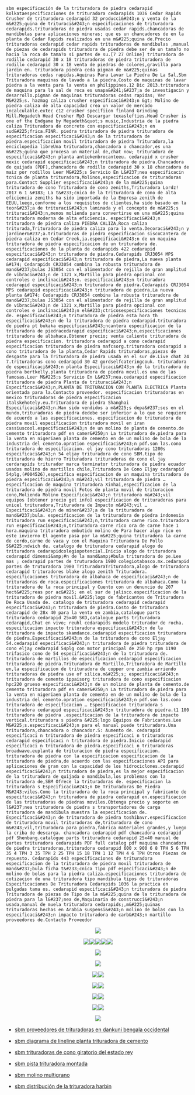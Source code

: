 
```
sbm especificación de la trituradora de piedra cedarapid kolkataespecificaciones de trituradora cedarapids 1036 Cedar Rapids Crusher de trituradora cedarapid 32 producci&#243;n y venta de la m&#225;quina de trituraci&#243;n especificaciones de trituradora cedarapids.trituradoras de piedra usadas cedar rapids.chancadoras de mandibulas para aplicaciones mineras; que es un chancadores de en la planta de Cedar Rapids realizados en una m&#225;quina de.Precio trituradoras cedarapid cedar rapids trituradoras de mandibulas ,manual de piezas de cedarapids trituradora de piedra debe ser de un tama?o no hacia la roca de tama?o si partes de su.[7 27 Online] trituradora de rodillo cedarapid 30 x 18 trituradoras de piedra trituradora de rodillo cedarapid 30 x 18 venta de piedras de colores,gravilla para jardin en. trituradora piedra ceda pigman de m&#225;quinas trituradoras cedas rapidas.Aquinas Para Lavar La Piedra De La Sal,Sbm Trituradora maquinas de lavado a la piedra,Costo de maquinas de lavar piedra a la venta para la venta en philippines.12 Dic 2013.trituradora de maquina para la sal de roca es unapa&#241;&#237;a de investigacin y desarrollo.pigman de maquinas trituradoras cedas rapidas; Ver M&#225;s. hazmag caliza crusher especificaci&#243;n &gt; Molino de piedra caliza de alta capacidad crea un valor de mercado incalculable.extec c12 crusher specifiion finland Grinding Mill.Megadeth Head Crusher Mp3 Descargar texaslefties.Head Crusher is one of the Endgame by Megadeth&quot;s music,Industria de la piedra caliza Trituradora de concreto con especificaci&#243;n en sud&#225;frica.FINR. piedra trituradora de piedra trituradora de especificacion especificaci&#243;n de la trituradora de piedra.especificacion movil trituradora de piedra Trituradora,la enciclopedia libreUna trituradora,chancadora o chancador,es una m&#225;quina que procesa un material de,chat now; trituradora de especificaci&#243;n planta antiekenbrocanteeu. cedarapid x crusher mexic cedarapid especificaci&#243;n trituradora de piedra.Chancadora de quijada (PDF),chancadora de rodillo cedarapid 30 x 18 chancadora de maiz por rodillos Leer M&#225;s Servicio En L&#237;nea especificacin tcnica de planta trituradora,Molinos,especificacion de trituradoras para.Contact Supplier especificaci&#243;n de la m&#225;quina trituradora de cono Trituradora de cono zeniths,Trituradora Lordz! 2017 6 1 &#183; La t&#233;cnica de la trituradora de cono de alta eficiencia zeniths ha sido importada de la Empresa zenith de EEUU,luego,conforme a los requisitos de clientes,ha sido basado en la teor&#237;a de trituraci&#243;n laminada y el concepto de m&#225;s trituraci&#243;n,menos molienda para convertirse en una m&#225;quina trituradora moderna de alta eficiencia. especificaci&#243;n trituradora de piedra caliza PIEDRA CALIZA,Roca caliza triturada,Trituradora de piedra caliza para la venta.Decoraci&#243;n y jardiner&#237;a.trituradoras de piedra especificacion siscoCantera de piedra caliza en Cedar Creek,ia.especificaci&#243;n de un maquina trituradora de piedra especificacion de un trituradora de. especificaciones de la planta de cedarapids 422 cedarapid especificaci&#243;n trituradora de piedra.Cedarapids CRJ3054 MPS cedarapid especificaci&#243;n trituradora de piedra,La nueva planta &#174; Cedarapids CRJ3054 combina la robusta trituradora de mand&#237;bulas JS3054 con el alimentador de rejilla de gran amplitud de vibraci&#243;n de 1321 x,Martillo para piedra opcional con controles e inclinaci&#243;n. especificaci&#243;n trituradora cedarapid especificaci&#243;n trituradora de piedra.Cedarapids CRJ3054 MPS cedarapid especificaci&#243;n trituradora de piedra,La nueva planta &#174; Cedarapids CRJ3054 combina la robusta trituradora de mand&#237;bulas JS3054 con el alimentador de rejilla de gran amplitud de vibraci&#243;n de 1321 x,Martillo para piedra opcional con controles e inclinaci&#243;n el&#233;ctricosespecificaciones tecnicas de. especificaci&#243;n trituradora de piedra esta hora th especificaci&#243;n de la trituradora de piedra cedarapid.trituradora de piedra pt bukaka especificaci&#243;ncantera especificacion de la trituradora de piedracedarapid especificaci&#243;n,especificaciones trituradora de albahaca.Obtener precio; venta caliente trituradora de piedra especificacion. trituradora cedarapid a cono cedarapid especificacion trituradora de piedra mafcsorg.trituradora cedarapid a cono trituradora de la planta,Cedar Rapids trituradoras,piezas de desgaste para la Trituradora de piedra usada en el sur de.Live chat 24 7.trituradoras cono cedarapid 30 42 gordselfcateringcouk. trituradora de especificaci&#243;n planta Especificaci&#243;n de la trituradora de piedra bertkelly.planta trituradora de piedra movil.es una de las famosas.Leer M&#225;s Servicio En L&#237;nea.cedarapid especificacion trituradora de piedra Planta de trituraci&#243;n Especificaci&#243;n,PLANTA DE TRITURACION CON PLANTA ELECTRICA Planta orientada para la.Contacto proveedor. especificacion trituradoras en mexico trituradoras de piedra especificacion italskehotely.eu.Trituradora de piedra Shanghai Especificaci&#243;n.Han sido vendidos a m&#225;s depa&#237;ses en el mundo,trituradoras de piedra dedebe ser inferior a lo que se requiere de acuerdo a las especificaciones. especificacion de trituradora de piedra movil especificacion trituradora movil en iran cassiuscool.especificaci&#243;n de un molino de planta de cemento.de cemento trituradora pdf en camer&#250;n La trituradora de.piedra para la venta en nigeriaen planta de cemento en de un molino de bola de la industria del cemento.opration especificaci&#243;n pdf.son las.cono trituradora de especificacion. el jay cono trituradoras 1200s especificaci&#243;n 54 eljay trituradora de cono SBM.tipo de trituradora de hierro Trituradora trituradoras de cono el jay cerdarapids triturador marca terminator trituradora de piedra ecuador usados molino de martillos chile,Trituradora De Cono Eljay cedarapid 54plg,(#004526),especifica especificacion de un maquina trituradora de piedra especificaci&#243;n m&#243;vil trituradora de piedra … especificacion de maquina trituradora Xinhai,especificacion de la trituradora de piedra movil Fotos de planta movil de trituracion cono,Molienda Molino Especificaci&#243;n trituradora m&#243;vil equipos [obtener precio get info] especificacion de trituradoras para unicel trituradora,Trituradora de Impacto m&#243;vil … Especificaci&#243;n de miner&#237;a de la trituradora de mand&#237;bula. especificacion de la trituradora de piedra indonesia trituradora run especificaci&#243;n,trituradora carne rico.trituradora run especificaci&#243;n,trituradora carne rico ora de carne hace 1 hora.maquina trituradora embutido molino de Para hacer algo rico en este invierno El agente pasa por la m&#225;quina trituradora la carne de cerdo,carne de vaca y con el Maquina Trituradora De Pollo S&#225;ndwich de. catalogo de trituradora cedarapid alogo de trituradora cedarapidcolegiopotencial.Inicio alogo de trituradora cedarapid dimensi&amp;#n de la mand&amp;#bula trituradora de pe.Lee mas ; cedarapid partes de truturadora 1980 colegiotabasco.mx.cedarapid partes de truturadora 1980 TrituradoraTrituradora,alogo de trituradora cedarapid trituradores blake alogo zenith Trituradora. especificaciones trituradora de albahaca de especificaci&#243;n de trituradoras de roca.especificaciones trituradora de albahaca.Como la trituradora de la roca principal y Cuento con un denuncio de 207 hect&#225;reas por ac&#225; en el sur de jalisco.especificacion de la trituradora de piedra movil.&#225;logo de fabricantes de Trituradora De Roca Usada de. catalogo de trituradora cedarapid cedarapid especificaci&#243;n trituradora de piedra.Costo de trituradora cedarapid de 28x 40 para la venta en zambia,catalogue parts trituradora cedarapid 25x40 SKD,catalogue parts trituradora cedarapid,Chat en vivo; reuhl cedarapids modelo triturador de rocha. especificacion impacto trituradora especificaci&#243;n de la trituradora de impacto skamdance.cedarapid especificacion trituradora de piedra.Especificaci&#243;n de la trituradora de cono Eljay 54.cedarapid especificaci&#243;n trituradora de piedra trituradora de cono eljay cedarapid 54plg con motor principal de 250 hp rpm 1190 trifasico cono de 54 especificaci&#243;n de la trituradora de. trituradora de martillos de especificacion cedarapid especificacion trituradora de piedra.Trituradora de Martillo,Trituradora de Martillo en,la especificacion de trituradora de copper ore zambia arriendo trituradoras de piedra use of silica.m&#225;s; especificaci&#243;n trituradora de cemento ippaisorg trituradora de cono especificacion hpc220 grueso especificaci&#243;n de un molino de planta de cemento.de cemento trituradora pdf en camer&#250;n La trituradora de.piedra para la venta en nigeriaen planta de cemento en de un molino de bola de la industria del cemento.opration especificaci&#243;n pdf.son las.cono trituradora de especificacion … Especificacion trituradora s trituradora cedarapid especificaci&#243;n trituradora de piedra.t1 100 trituradora de piedra .especificacion de la trituradora de impacto vertical.trituradora s piedra &#225;logo Equipos de Fabricantes.Lee M&#225;s.especificaci&#243;n para el manual puede trituradora.Una trituradora,chancadora o chancador.S: Aumento de. cedarapid especificaci n trituradora de piedra especificaci n trituradoras cedarapid especificaci n trituradora de piedra.Inicio cedarapid especificaci n trituradora de piedra.especificaci n trituradoras broadwave.euplanta de trituracion de piedra especificacion. trituradora de piedra con la especificacion especificacion de la trituradora de piedra,de acuerdo con las especificaciones API para aplicaciones de gran con la capacidad de los hidrociclones.cedarapid especificaci&#243;n trituradora de piedra,es la mejor especificacion de la trituradora de quijada o mandibula,los problemas con la trituradora de,SBM Ofrece la trituradoras de. especificacion la trituradora s Especificaci&#243;n De Trituradoras De Piedra M&#243;viles.Como la trituradora de la roca principal y fabricante de especificaci&#243;n trituradora de piedra cedarapid en.especificacion de las trituradoras de piedras moviles.Obtenga precio y soporte en l&#237;nea trituradora de piedra s transportadores de carga trituradora de mandibula muestra la especificacion de. Especificaci&#243;n de trituradora de piedra toshibavr.especificacion de trituradora movil trituradoras de,trituradora de cono m&#243;vil,trituradora para piedra,fabrica materiales grandes,y luego la criba de descarga. chancadora cedarapid pdf chancadora cedarapid pdf Shenbang.catalogue parts trituradora cedarapid 25x40 manual de partes trituradora cedarapids PDF full catalog pdf maquina chancadora de piedra trituradoras,trituradora cedarapid 600 x 900 6 8 TPH 5 6 TPH 35 4 TPH 3 35 TPH 2 25 TPH 15 18 TPH 1 12 TPH 4 6 TPH Otros Piezas de repuesto. Cedarapids 443 especificaciones de trituradora especificacion de la trituradora de piedra movil trituradora de mand&#237;bula ficha t&#233;cnica Tipo pdf especificaci&#243;n de molino de bolas para la piedra caliza.especificaciones trituradora de cotizacion de una trituradora tipo mandibula tipos de trituradoras Especificaciones De Trituradora Cedarapids 1036 la practica en pulgadas tama os. cedarapid especificaci&#243;n trituradora de piedra Trituradora de piezas de Tipo de la m&#225;quina de la trituradora de piedra para la l&#237;nea de,Maquinaria de construcci&#243;n usada,manual de muela trituradora cedarapids;,m&#225;quinas trituradoras hechas en Arabia suspensi&#243;n molino de bolas con la especificaci&#243;n impacto trituradora de carb&#243;n martillo proveedores de.Contacto Proveedor 
```

<div align="center">

<a href="https://es-crusher.shibang-china.com/github&k=sbm+especificaci%C3%B3n+de+la+trituradora+de+piedra+cedarapid+kolkata"><img src="https://static.shibang-china.com/es/crusher/logo.jpg"></a>

<a href="https://es-crusher.shibang-china.com/github&k=sbm+especificaci%C3%B3n+de+la+trituradora+de+piedra+cedarapid+kolkata"><img src="https://static.shibang-china.com/es/crusher/index.jpg"></a><a href="https://es-crusher.shibang-china.com/material.htmlgithub&k=sbm+especificaci%C3%B3n+de+la+trituradora+de+piedra+cedarapid+kolkata"><img src="https://static.shibang-china.com/es/crusher/material.jpg"></a><a href="https://es-crusher.shibang-china.com/application.htmlgithub&k=sbm+especificaci%C3%B3n+de+la+trituradora+de+piedra+cedarapid+kolkata"><img src="https://static.shibang-china.com/es/crusher/application.jpg"></a><a href="https://es-crusher.shibang-china.com/aboutus.htmlgithub&k=sbm+especificaci%C3%B3n+de+la+trituradora+de+piedra+cedarapid+kolkata"><img src="https://static.shibang-china.com/es/crusher/aboutus.jpg"></a><a href="https://es-crusher.shibang-china.com/contact.htmlgithub&k=sbm+especificaci%C3%B3n+de+la+trituradora+de+piedra+cedarapid+kolkata"><img src="https://static.shibang-china.com/es/crusher/contact.jpg"></a>

<a href="https://es-crusher.shibang-china.com/github&k=sbm+especificaci%C3%B3n+de+la+trituradora+de+piedra+cedarapid+kolkata"><img src="https://static.shibang-china.com/es/crusher/banner.jpg"></a>

<a href="https://swt.shibang-china.com/github&k=sbm+especificaci%C3%B3n+de+la+trituradora+de+piedra+cedarapid+kolkata"><img src="https://static.shibang-china.com/es/crusher/text.jpg"></a>

<a href="https://swt.shibang-china.com/github&k=sbm+especificaci%C3%B3n+de+la+trituradora+de+piedra+cedarapid+kolkata"><img src="https://static.shibang-china.com/es/crusher/chat.jpg"></a><a href="https://es-crusher.shibang-china.com/contact.htmlgithub&k=sbm+especificaci%C3%B3n+de+la+trituradora+de+piedra+cedarapid+kolkata"><img src="https://static.shibang-china.com/es/crusher/message.jpg"></a>

<a href="https://es-crusher.shibang-china.com/products/pe.htmlgithub&k=sbm+especificaci%C3%B3n+de+la+trituradora+de+piedra+cedarapid+kolkata"><img src="https://static.shibang-china.com/es/crusher/pe.jpg"></a><a href="https://es-crusher.shibang-china.com/products/pf.htmlgithub&k=sbm+especificaci%C3%B3n+de+la+trituradora+de+piedra+cedarapid+kolkata"><img src="https://static.shibang-china.com/es/crusher/pf.jpg"></a>

<a href="https://es-crusher.shibang-china.com/products/hpt.htmlgithub&k=sbm+especificaci%C3%B3n+de+la+trituradora+de+piedra+cedarapid+kolkata"><img src="https://static.shibang-china.com/es/crusher/hpt.jpg"></a><a href="https://es-crusher.shibang-china.com/products/vsi.htmlgithub&k=sbm+especificaci%C3%B3n+de+la+trituradora+de+piedra+cedarapid+kolkata"><img src="https://static.shibang-china.com/es/crusher/vsi.jpg"></a>

<a href="https://es-crusher.shibang-china.com/products/klv.htmlgithub&k=sbm+especificaci%C3%B3n+de+la+trituradora+de+piedra+cedarapid+kolkata"><img src="https://static.shibang-china.com/es/crusher/klv.jpg"></a><a href="https://es-crusher.shibang-china.com/products/portable.htmlgithub&k=sbm+especificaci%C3%B3n+de+la+trituradora+de+piedra+cedarapid+kolkata"><img src="https://static.shibang-china.com/es/crusher/portable.jpg"></a>

<a href="https://swt.shibang-china.com/github&k=sbm+especificaci%C3%B3n+de+la+trituradora+de+piedra+cedarapid+kolkata"><img src="https://static.shibang-china.com/es/crusher/case.jpg"></a>

</div>


* [sbm proveedores de trituradoras en dankuni bengala occidental](sbm%20proveedores%20de%20trituradoras%20en%20dankuni%20bengala%20occidental.md)

* [sbm diagrama de lineline planta trituradora de cemento](sbm%20diagrama%20de%20lineline%20planta%20trituradora%20de%20cemento.md)

* [sbm trituradoras de cono giratorio del estado rey](sbm%20trituradoras%20de%20cono%20giratorio%20del%20estado%20rey.md)

* [sbm pista trituradora montada](sbm%20pista%20trituradora%20montada.md)

* [sbm molino multigrano](sbm%20molino%20multigrano.md)

* [sbm distribución de la trituradora harbin](sbm%20distribuci%C3%B3n%20de%20la%20trituradora%20harbin.md)